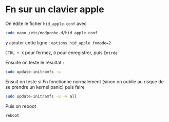 
# Fn sur un clavier apple

On édite le ficher `hid_apple.conf` avec

```bash
sudo nano /etc/modprobe.d/hid_apple.conf
```

y ajouter cette ligne :
`options hid_apple fnmode=2`

`CTRL + X` pour fermez, `O` pour enregistrer, puis `Entrée`

Ensuite on teste le résultat :

```bash
sudo update-initramfs -u
```

Ensuit on teste si Fn fonctionne normalement (sinon on oublie au risque de se prendre un kernel panic) puis faire

```bash
sudo update-initramfs -u -k all
```

Puis on reboot

```bash
reboot
```

